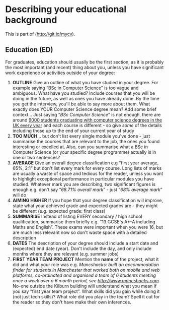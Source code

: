 # Describing your educational background

This is part of (http://git.io/mycv).

## Education (ED)

For graduates, education should usually be the first section, as it is probably the most important (and recent) thing about you, unless you have significant work experience or activities outside of your degree:

1. **OUTLINE** Give an outline of what you have studied in your degree. For example saying “BSc in Computer Science” is too vague and ambiguous. What have you studied? Include courses that you will be doing in the future, as well as ones you have already done. By the time you get the interview, you'll be able to say more about them. What exactly does YOUR Computer Science degree mean? Add some brief context... Just saying “*BSc Computer Science*” is not enough, there are around [9000 students graduating with computer science degrees in the UK every year](https://web.archive.org/web/20160210155934/https://cphcuk.files.wordpress.com/2016/01/computinggraduateemployabilitysharingpractice.pdf) and each course is different - so give *some* of the details including those up to the end of your current year of study
2. **TOO MUCH**... but don't list every single module you've done - just summarise the courses that are relevant to the job, the ones you found interesting or excelled at. Also, can you summarise what a BSc in Computer Science (or your specific degree programme) actually is in one or two sentences?
3. **AVERAGE** Give an overall degree classification e.g “first year average, 65%, 2:1” but don't list every mark for every course. Long lists of marks are usually a waste of space and tedious for the reader, unless you want to highlight exceptional performance in particular modules you have studied. Whatever mark you are describing, two significant figures is enough e.g. don't say “*68.71% overall mark*” - just “*68% average mark*” will do
4. **AIMING HIGHER** If you hope that your degree classification will improve, state what your achieved grade and expected grades are - they might be different (e.g. expected grade: first class)
5. **SUMMARISE** Instead of listing EVERY secondary / high school qualification, summarise them briefly e.g. “13 GCSE's A*-A including Maths and English”. These exams were important when you were 16, but are much less relevant now so don't waste space with a detailed description
6. **DATES** The description of your degree should include a start date and (expected) end date (year). Don't include the day, and only include months where they are relevant (e.g. summer jobs)
7. **FIRST YEAR TEAM PROJECT** Mention the **name** of the project, what it did and what your role was e.g. *Mancshacks: built an accommodation finder for students in Manchester that worked both on mobile and web platforms, co-ordinated and organised a team of 6 students meeting once a week over a 6 month period, see http://www.mancshacks.com*. No-one outside the Kilburn building will understand what you mean if you say “first year team project”. What skills did you gain while doing it (not just tech skills)? What role did you play in the team? Spell it out for the reader so they don't have make their own inferences.

